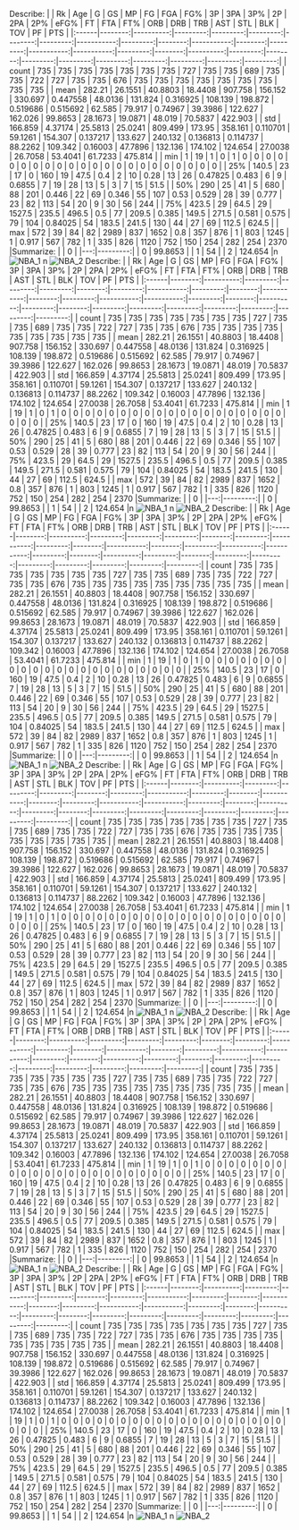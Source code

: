 Describe:
|       |      Rk |       Age |        G |       GS |       MP |      FG |      FGA |        FG% |       3P |     3PA |        3P% |      2P |      2PA |        2P% |       eFG% |       FT |     FTA |       FT% |      ORB |     DRB |      TRB |      AST |      STL |      BLK |      TOV |       PF |      PTS |
|:------|--------:|----------:|---------:|---------:|---------:|--------:|---------:|-----------:|---------:|--------:|-----------:|--------:|---------:|-----------:|-----------:|---------:|--------:|----------:|---------:|--------:|---------:|---------:|---------:|---------:|---------:|---------:|---------:|
| count | 735     | 735       | 735      | 735      |  735     | 735     |  735     | 727        | 735      | 735     | 689        | 735     |  735     | 722        | 727        | 735      | 735     | 676       | 735      | 735     |  735     | 735      | 735      | 735      | 735      | 735      |  735     |
| mean  | 282.21  |  26.1551  |  40.8803 |  18.4408 |  907.758 | 156.152 |  330.697 |   0.447558 |  48.0136 | 131.824 |   0.316925 | 108.139 |  198.872 |   0.519686 |   0.515692 |  62.585  |  79.917 |   0.74967 |  39.3986 | 122.627 |  162.026 |  99.8653 |  28.1673 |  19.0871 |  48.019  |  70.5837 |  422.903 |
| std   | 166.859 |   4.37174 |  25.5813 |  25.0241 |  809.499 | 173.95  |  358.161 |   0.110701 |  59.1261 | 154.307 |   0.137217 | 133.627 |  240.132 |   0.136813 |   0.114737 |  88.2262 | 109.342 |   0.16003 |  47.7896 | 132.136 |  174.102 | 124.654  |  27.0038 |  26.7058 |  53.4041 |  61.7233 |  475.814 |
| min   |   1     |  19       |   1      |   0      |    1     |   0     |    0     |   0        |   0      |   0     |   0        |   0     |    0     |   0        |   0        |   0      |   0     |   0       |   0      |   0     |    0     |   0      |   0      |   0      |   0      |   0      |    0     |
| 25%   | 140.5   |  23       |  17      |   0      |  160     |  19     |   47.5   |   0.4      |   2      |  10     |   0.28     |  13     |   26     |   0.47825  |   0.483    |   6      |   9     |   0.6855  |   7      |  19     |   28     |  13      |   5      |   3      |   7      |  15      |   51.5   |
| 50%   | 290     |  25       |  41      |   5      |  680     |  88     |  201     |   0.446    |  22      |  69     |   0.346    |  55     |  107     |   0.53     |   0.529    |  28      |  39     |   0.777   |  23      |  82     |  113     |  54      |  20      |   9      |  30      |  56      |  244     |
| 75%   | 423.5   |  29       |  64.5    |  29      | 1527.5   | 235.5   |  496.5   |   0.5      |  77      | 209.5   |   0.385    | 149.5   |  271.5   |   0.581    |   0.575    |  79      | 104     |   0.84025 |  54      | 183.5   |  241.5   | 130      |  44      |  27      |  69      | 112.5    |  624.5   |
| max   | 572     |  39       |  84      |  82      | 2989     | 837     | 1652     |   0.8      | 357      | 876     |   1        | 803     | 1245     |   1        |   0.917    | 567      | 782     |   1       | 335      | 826     | 1120     | 752      | 150      | 254      | 282      | 254      | 2370     |Summarize:
|    |        0 |
|---:|---------:|
|  0 |  99.8653 |
|  1 |  54      |
|  2 | 124.654  |n
![NBA_1](points_by_position1.png)
n
![NBA_2](assists.png)
Describe:
|       |      Rk |       Age |        G |       GS |       MP |      FG |      FGA |        FG% |       3P |     3PA |        3P% |      2P |      2PA |        2P% |       eFG% |       FT |     FTA |       FT% |      ORB |     DRB |      TRB |      AST |      STL |      BLK |      TOV |       PF |      PTS |
|:------|--------:|----------:|---------:|---------:|---------:|--------:|---------:|-----------:|---------:|--------:|-----------:|--------:|---------:|-----------:|-----------:|---------:|--------:|----------:|---------:|--------:|---------:|---------:|---------:|---------:|---------:|---------:|---------:|
| count | 735     | 735       | 735      | 735      |  735     | 735     |  735     | 727        | 735      | 735     | 689        | 735     |  735     | 722        | 727        | 735      | 735     | 676       | 735      | 735     |  735     | 735      | 735      | 735      | 735      | 735      |  735     |
| mean  | 282.21  |  26.1551  |  40.8803 |  18.4408 |  907.758 | 156.152 |  330.697 |   0.447558 |  48.0136 | 131.824 |   0.316925 | 108.139 |  198.872 |   0.519686 |   0.515692 |  62.585  |  79.917 |   0.74967 |  39.3986 | 122.627 |  162.026 |  99.8653 |  28.1673 |  19.0871 |  48.019  |  70.5837 |  422.903 |
| std   | 166.859 |   4.37174 |  25.5813 |  25.0241 |  809.499 | 173.95  |  358.161 |   0.110701 |  59.1261 | 154.307 |   0.137217 | 133.627 |  240.132 |   0.136813 |   0.114737 |  88.2262 | 109.342 |   0.16003 |  47.7896 | 132.136 |  174.102 | 124.654  |  27.0038 |  26.7058 |  53.4041 |  61.7233 |  475.814 |
| min   |   1     |  19       |   1      |   0      |    1     |   0     |    0     |   0        |   0      |   0     |   0        |   0     |    0     |   0        |   0        |   0      |   0     |   0       |   0      |   0     |    0     |   0      |   0      |   0      |   0      |   0      |    0     |
| 25%   | 140.5   |  23       |  17      |   0      |  160     |  19     |   47.5   |   0.4      |   2      |  10     |   0.28     |  13     |   26     |   0.47825  |   0.483    |   6      |   9     |   0.6855  |   7      |  19     |   28     |  13      |   5      |   3      |   7      |  15      |   51.5   |
| 50%   | 290     |  25       |  41      |   5      |  680     |  88     |  201     |   0.446    |  22      |  69     |   0.346    |  55     |  107     |   0.53     |   0.529    |  28      |  39     |   0.777   |  23      |  82     |  113     |  54      |  20      |   9      |  30      |  56      |  244     |
| 75%   | 423.5   |  29       |  64.5    |  29      | 1527.5   | 235.5   |  496.5   |   0.5      |  77      | 209.5   |   0.385    | 149.5   |  271.5   |   0.581    |   0.575    |  79      | 104     |   0.84025 |  54      | 183.5   |  241.5   | 130      |  44      |  27      |  69      | 112.5    |  624.5   |
| max   | 572     |  39       |  84      |  82      | 2989     | 837     | 1652     |   0.8      | 357      | 876     |   1        | 803     | 1245     |   1        |   0.917    | 567      | 782     |   1       | 335      | 826     | 1120     | 752      | 150      | 254      | 282      | 254      | 2370     |Summarize:
|    |        0 |
|---:|---------:|
|  0 |  99.8653 |
|  1 |  54      |
|  2 | 124.654  |n
![NBA_1](points_by_position1.png)
n
![NBA_2](assists.png)
Describe:
|       |      Rk |       Age |        G |       GS |       MP |      FG |      FGA |        FG% |       3P |     3PA |        3P% |      2P |      2PA |        2P% |       eFG% |       FT |     FTA |       FT% |      ORB |     DRB |      TRB |      AST |      STL |      BLK |      TOV |       PF |      PTS |
|:------|--------:|----------:|---------:|---------:|---------:|--------:|---------:|-----------:|---------:|--------:|-----------:|--------:|---------:|-----------:|-----------:|---------:|--------:|----------:|---------:|--------:|---------:|---------:|---------:|---------:|---------:|---------:|---------:|
| count | 735     | 735       | 735      | 735      |  735     | 735     |  735     | 727        | 735      | 735     | 689        | 735     |  735     | 722        | 727        | 735      | 735     | 676       | 735      | 735     |  735     | 735      | 735      | 735      | 735      | 735      |  735     |
| mean  | 282.21  |  26.1551  |  40.8803 |  18.4408 |  907.758 | 156.152 |  330.697 |   0.447558 |  48.0136 | 131.824 |   0.316925 | 108.139 |  198.872 |   0.519686 |   0.515692 |  62.585  |  79.917 |   0.74967 |  39.3986 | 122.627 |  162.026 |  99.8653 |  28.1673 |  19.0871 |  48.019  |  70.5837 |  422.903 |
| std   | 166.859 |   4.37174 |  25.5813 |  25.0241 |  809.499 | 173.95  |  358.161 |   0.110701 |  59.1261 | 154.307 |   0.137217 | 133.627 |  240.132 |   0.136813 |   0.114737 |  88.2262 | 109.342 |   0.16003 |  47.7896 | 132.136 |  174.102 | 124.654  |  27.0038 |  26.7058 |  53.4041 |  61.7233 |  475.814 |
| min   |   1     |  19       |   1      |   0      |    1     |   0     |    0     |   0        |   0      |   0     |   0        |   0     |    0     |   0        |   0        |   0      |   0     |   0       |   0      |   0     |    0     |   0      |   0      |   0      |   0      |   0      |    0     |
| 25%   | 140.5   |  23       |  17      |   0      |  160     |  19     |   47.5   |   0.4      |   2      |  10     |   0.28     |  13     |   26     |   0.47825  |   0.483    |   6      |   9     |   0.6855  |   7      |  19     |   28     |  13      |   5      |   3      |   7      |  15      |   51.5   |
| 50%   | 290     |  25       |  41      |   5      |  680     |  88     |  201     |   0.446    |  22      |  69     |   0.346    |  55     |  107     |   0.53     |   0.529    |  28      |  39     |   0.777   |  23      |  82     |  113     |  54      |  20      |   9      |  30      |  56      |  244     |
| 75%   | 423.5   |  29       |  64.5    |  29      | 1527.5   | 235.5   |  496.5   |   0.5      |  77      | 209.5   |   0.385    | 149.5   |  271.5   |   0.581    |   0.575    |  79      | 104     |   0.84025 |  54      | 183.5   |  241.5   | 130      |  44      |  27      |  69      | 112.5    |  624.5   |
| max   | 572     |  39       |  84      |  82      | 2989     | 837     | 1652     |   0.8      | 357      | 876     |   1        | 803     | 1245     |   1        |   0.917    | 567      | 782     |   1       | 335      | 826     | 1120     | 752      | 150      | 254      | 282      | 254      | 2370     |Summarize:
|    |        0 |
|---:|---------:|
|  0 |  99.8653 |
|  1 |  54      |
|  2 | 124.654  |n
![NBA_1](points_by_position1.png)
n
![NBA_2](assists.png)
Describe:
|       |      Rk |       Age |        G |       GS |       MP |      FG |      FGA |        FG% |       3P |     3PA |        3P% |      2P |      2PA |        2P% |       eFG% |       FT |     FTA |       FT% |      ORB |     DRB |      TRB |      AST |      STL |      BLK |      TOV |       PF |      PTS |
|:------|--------:|----------:|---------:|---------:|---------:|--------:|---------:|-----------:|---------:|--------:|-----------:|--------:|---------:|-----------:|-----------:|---------:|--------:|----------:|---------:|--------:|---------:|---------:|---------:|---------:|---------:|---------:|---------:|
| count | 735     | 735       | 735      | 735      |  735     | 735     |  735     | 727        | 735      | 735     | 689        | 735     |  735     | 722        | 727        | 735      | 735     | 676       | 735      | 735     |  735     | 735      | 735      | 735      | 735      | 735      |  735     |
| mean  | 282.21  |  26.1551  |  40.8803 |  18.4408 |  907.758 | 156.152 |  330.697 |   0.447558 |  48.0136 | 131.824 |   0.316925 | 108.139 |  198.872 |   0.519686 |   0.515692 |  62.585  |  79.917 |   0.74967 |  39.3986 | 122.627 |  162.026 |  99.8653 |  28.1673 |  19.0871 |  48.019  |  70.5837 |  422.903 |
| std   | 166.859 |   4.37174 |  25.5813 |  25.0241 |  809.499 | 173.95  |  358.161 |   0.110701 |  59.1261 | 154.307 |   0.137217 | 133.627 |  240.132 |   0.136813 |   0.114737 |  88.2262 | 109.342 |   0.16003 |  47.7896 | 132.136 |  174.102 | 124.654  |  27.0038 |  26.7058 |  53.4041 |  61.7233 |  475.814 |
| min   |   1     |  19       |   1      |   0      |    1     |   0     |    0     |   0        |   0      |   0     |   0        |   0     |    0     |   0        |   0        |   0      |   0     |   0       |   0      |   0     |    0     |   0      |   0      |   0      |   0      |   0      |    0     |
| 25%   | 140.5   |  23       |  17      |   0      |  160     |  19     |   47.5   |   0.4      |   2      |  10     |   0.28     |  13     |   26     |   0.47825  |   0.483    |   6      |   9     |   0.6855  |   7      |  19     |   28     |  13      |   5      |   3      |   7      |  15      |   51.5   |
| 50%   | 290     |  25       |  41      |   5      |  680     |  88     |  201     |   0.446    |  22      |  69     |   0.346    |  55     |  107     |   0.53     |   0.529    |  28      |  39     |   0.777   |  23      |  82     |  113     |  54      |  20      |   9      |  30      |  56      |  244     |
| 75%   | 423.5   |  29       |  64.5    |  29      | 1527.5   | 235.5   |  496.5   |   0.5      |  77      | 209.5   |   0.385    | 149.5   |  271.5   |   0.581    |   0.575    |  79      | 104     |   0.84025 |  54      | 183.5   |  241.5   | 130      |  44      |  27      |  69      | 112.5    |  624.5   |
| max   | 572     |  39       |  84      |  82      | 2989     | 837     | 1652     |   0.8      | 357      | 876     |   1        | 803     | 1245     |   1        |   0.917    | 567      | 782     |   1       | 335      | 826     | 1120     | 752      | 150      | 254      | 282      | 254      | 2370     |Summarize:
|    |        0 |
|---:|---------:|
|  0 |  99.8653 |
|  1 |  54      |
|  2 | 124.654  |n
![NBA_1](points_by_position1.png)
n
![NBA_2](assists.png)
Describe:
|       |      Rk |       Age |        G |       GS |       MP |      FG |      FGA |        FG% |       3P |     3PA |        3P% |      2P |      2PA |        2P% |       eFG% |       FT |     FTA |       FT% |      ORB |     DRB |      TRB |      AST |      STL |      BLK |      TOV |       PF |      PTS |
|:------|--------:|----------:|---------:|---------:|---------:|--------:|---------:|-----------:|---------:|--------:|-----------:|--------:|---------:|-----------:|-----------:|---------:|--------:|----------:|---------:|--------:|---------:|---------:|---------:|---------:|---------:|---------:|---------:|
| count | 735     | 735       | 735      | 735      |  735     | 735     |  735     | 727        | 735      | 735     | 689        | 735     |  735     | 722        | 727        | 735      | 735     | 676       | 735      | 735     |  735     | 735      | 735      | 735      | 735      | 735      |  735     |
| mean  | 282.21  |  26.1551  |  40.8803 |  18.4408 |  907.758 | 156.152 |  330.697 |   0.447558 |  48.0136 | 131.824 |   0.316925 | 108.139 |  198.872 |   0.519686 |   0.515692 |  62.585  |  79.917 |   0.74967 |  39.3986 | 122.627 |  162.026 |  99.8653 |  28.1673 |  19.0871 |  48.019  |  70.5837 |  422.903 |
| std   | 166.859 |   4.37174 |  25.5813 |  25.0241 |  809.499 | 173.95  |  358.161 |   0.110701 |  59.1261 | 154.307 |   0.137217 | 133.627 |  240.132 |   0.136813 |   0.114737 |  88.2262 | 109.342 |   0.16003 |  47.7896 | 132.136 |  174.102 | 124.654  |  27.0038 |  26.7058 |  53.4041 |  61.7233 |  475.814 |
| min   |   1     |  19       |   1      |   0      |    1     |   0     |    0     |   0        |   0      |   0     |   0        |   0     |    0     |   0        |   0        |   0      |   0     |   0       |   0      |   0     |    0     |   0      |   0      |   0      |   0      |   0      |    0     |
| 25%   | 140.5   |  23       |  17      |   0      |  160     |  19     |   47.5   |   0.4      |   2      |  10     |   0.28     |  13     |   26     |   0.47825  |   0.483    |   6      |   9     |   0.6855  |   7      |  19     |   28     |  13      |   5      |   3      |   7      |  15      |   51.5   |
| 50%   | 290     |  25       |  41      |   5      |  680     |  88     |  201     |   0.446    |  22      |  69     |   0.346    |  55     |  107     |   0.53     |   0.529    |  28      |  39     |   0.777   |  23      |  82     |  113     |  54      |  20      |   9      |  30      |  56      |  244     |
| 75%   | 423.5   |  29       |  64.5    |  29      | 1527.5   | 235.5   |  496.5   |   0.5      |  77      | 209.5   |   0.385    | 149.5   |  271.5   |   0.581    |   0.575    |  79      | 104     |   0.84025 |  54      | 183.5   |  241.5   | 130      |  44      |  27      |  69      | 112.5    |  624.5   |
| max   | 572     |  39       |  84      |  82      | 2989     | 837     | 1652     |   0.8      | 357      | 876     |   1        | 803     | 1245     |   1        |   0.917    | 567      | 782     |   1       | 335      | 826     | 1120     | 752      | 150      | 254      | 282      | 254      | 2370     |Summarize:
|    |        0 |
|---:|---------:|
|  0 |  99.8653 |
|  1 |  54      |
|  2 | 124.654  |n
![NBA_1](points_by_position1.png)
n
![NBA_2](assists.png)
Describe:
|       |      Rk |       Age |        G |       GS |       MP |      FG |      FGA |        FG% |       3P |     3PA |        3P% |      2P |      2PA |        2P% |       eFG% |       FT |     FTA |       FT% |      ORB |     DRB |      TRB |      AST |      STL |      BLK |      TOV |       PF |      PTS |
|:------|--------:|----------:|---------:|---------:|---------:|--------:|---------:|-----------:|---------:|--------:|-----------:|--------:|---------:|-----------:|-----------:|---------:|--------:|----------:|---------:|--------:|---------:|---------:|---------:|---------:|---------:|---------:|---------:|
| count | 735     | 735       | 735      | 735      |  735     | 735     |  735     | 727        | 735      | 735     | 689        | 735     |  735     | 722        | 727        | 735      | 735     | 676       | 735      | 735     |  735     | 735      | 735      | 735      | 735      | 735      |  735     |
| mean  | 282.21  |  26.1551  |  40.8803 |  18.4408 |  907.758 | 156.152 |  330.697 |   0.447558 |  48.0136 | 131.824 |   0.316925 | 108.139 |  198.872 |   0.519686 |   0.515692 |  62.585  |  79.917 |   0.74967 |  39.3986 | 122.627 |  162.026 |  99.8653 |  28.1673 |  19.0871 |  48.019  |  70.5837 |  422.903 |
| std   | 166.859 |   4.37174 |  25.5813 |  25.0241 |  809.499 | 173.95  |  358.161 |   0.110701 |  59.1261 | 154.307 |   0.137217 | 133.627 |  240.132 |   0.136813 |   0.114737 |  88.2262 | 109.342 |   0.16003 |  47.7896 | 132.136 |  174.102 | 124.654  |  27.0038 |  26.7058 |  53.4041 |  61.7233 |  475.814 |
| min   |   1     |  19       |   1      |   0      |    1     |   0     |    0     |   0        |   0      |   0     |   0        |   0     |    0     |   0        |   0        |   0      |   0     |   0       |   0      |   0     |    0     |   0      |   0      |   0      |   0      |   0      |    0     |
| 25%   | 140.5   |  23       |  17      |   0      |  160     |  19     |   47.5   |   0.4      |   2      |  10     |   0.28     |  13     |   26     |   0.47825  |   0.483    |   6      |   9     |   0.6855  |   7      |  19     |   28     |  13      |   5      |   3      |   7      |  15      |   51.5   |
| 50%   | 290     |  25       |  41      |   5      |  680     |  88     |  201     |   0.446    |  22      |  69     |   0.346    |  55     |  107     |   0.53     |   0.529    |  28      |  39     |   0.777   |  23      |  82     |  113     |  54      |  20      |   9      |  30      |  56      |  244     |
| 75%   | 423.5   |  29       |  64.5    |  29      | 1527.5   | 235.5   |  496.5   |   0.5      |  77      | 209.5   |   0.385    | 149.5   |  271.5   |   0.581    |   0.575    |  79      | 104     |   0.84025 |  54      | 183.5   |  241.5   | 130      |  44      |  27      |  69      | 112.5    |  624.5   |
| max   | 572     |  39       |  84      |  82      | 2989     | 837     | 1652     |   0.8      | 357      | 876     |   1        | 803     | 1245     |   1        |   0.917    | 567      | 782     |   1       | 335      | 826     | 1120     | 752      | 150      | 254      | 282      | 254      | 2370     |Summarize:
|    |        0 |
|---:|---------:|
|  0 |  99.8653 |
|  1 |  54      |
|  2 | 124.654  |n
![NBA_1](points_by_position1.png)
n
![NBA_2](assists.png)
